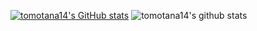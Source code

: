 [![tomotana14's GitHub stats](https://github-readme-stats.vercel.app/api?username=tomotana14)](https://github.com/anuraghazra/github-readme-stats)
![tomotana14's github stats](https://github-readme-stats.vercel.app/api/top-langs/?username=tomotana14&show_icons=true&theme=radical&layout=compact)
